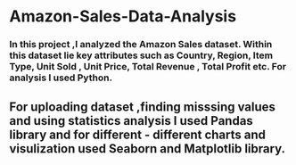# Amazon-Sales-Data-Analysis
### In this project ,I analyzed the Amazon Sales dataset. Within this dataset lie key attributes such as Country, Region, Item Type, Unit Sold , Unit Price, Total Revenue , Total Profit etc. For analysis I used Python.
## For uploading dataset ,finding misssing values and using statistics analysis I used Pandas library and for different - different charts and visulization used Seaborn and Matplotlib library.


